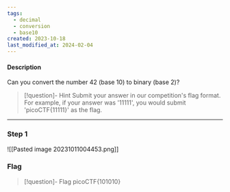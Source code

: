 ```yaml
---
tags:
  - decimal
  - conversion
  - base10
created: 2023-10-18
last_modified_at: 2024-02-04
---
```

#### Description

Can you convert the number 42 (base 10) to binary (base 2)?

> [!question]- Hint
>Submit your answer in our competition's flag format. For example, if your answer was '11111', you would submit 'picoCTF{11111}' as the flag.

---

### Step 1
![[Pasted image 20231011004453.png]]


### Flag
> [!question]- Flag
> picoCTF{101010}







